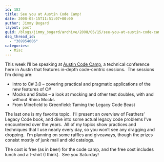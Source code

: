```yaml
---
id: 182
title: See you at Austin Code Camp!
date: 2008-05-15T11:51:07+00:00
author: Jimmy Bogard
layout: post
guid: /blogs/jimmy_bogard/archive/2008/05/15/see-you-at-austin-code-camp.aspx
dsq_thread_id:
  - "369954006"
categories:
  - Misc
---
```

This week I&#8217;ll be speaking at [Austin Code Camp](http://www.austincodecamp.com/), a technical conference here in Austin that features in-depth code-centric sessions.&nbsp; The sessions I&#8217;m doing are:

  * Intro to C# 3.0 &#8211; covering practical and pragmatic applications of the new features of C#
  * Mocks and Stubs &#8211; a look at mocking and other test doubles, with and without Rhino Mocks
  * From Minefield to Greenfield: Taming the Legacy Code Beast

The last one is my favorite topic.&nbsp; I&#8217;ll present an overview of Feathers&#8217; Legacy Code book, and dive into some actual legacy code problems I&#8217;ve encountered over the years.&nbsp; All of my topics show practices and techniques that I use nearly every day, so you won&#8217;t see any dragging and dropping.&nbsp; I&#8217;m planning on some raffles and giveaways, though the prizes consist mostly of junk mail and old catalogs.

The cost is free (as in beer) for the code camp, and the free cost includes lunch and a t-shirt (I think).&nbsp; See you Saturday!